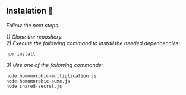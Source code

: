 ## Instalation 🔧

_Follow the next steps:_

_1) Clone the repository._<br/>
_2) Execute the following command to install the needed depencencies:_
```
npm install
```
_3) Use one of the following commands:_
```
node homomorphic-multiplication.js
node homomorphic-sume.js
node shared-secret.js
```
